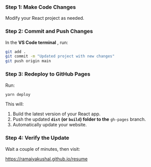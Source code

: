 ### **Step 1: Make Code Changes**

Modify your React project as needed.


### **Step 2: Commit and Push Changes**

In the **VS Code terminal** , run:

```bash
git add .
git commit -m "Updated project with new changes"
git push origin main
```


### **Step 3: Redeploy to GitHub Pages**

Run:

```bash
yarn deploy
```


This will:

1. Build the latest version of your React app.
2. Push the updated **`dist` (or** **`build`) folder to the** `gh-pages` branch.
3. Automatically update your website.

### **Step 4: Verify the Update**

Wait a couple of minutes, then visit:

https://ramaiyakushal.github.io/resume
